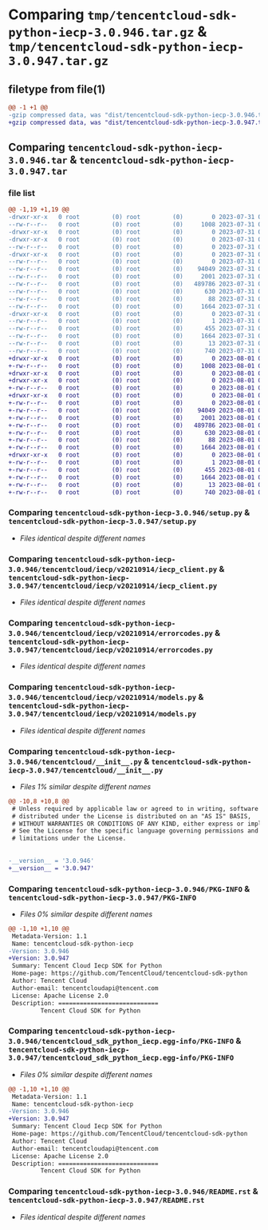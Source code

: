 # Comparing `tmp/tencentcloud-sdk-python-iecp-3.0.946.tar.gz` & `tmp/tencentcloud-sdk-python-iecp-3.0.947.tar.gz`

## filetype from file(1)

```diff
@@ -1 +1 @@
-gzip compressed data, was "dist/tencentcloud-sdk-python-iecp-3.0.946.tar", last modified: Mon Jul 31 00:30:00 2023, max compression
+gzip compressed data, was "dist/tencentcloud-sdk-python-iecp-3.0.947.tar", last modified: Tue Aug  1 00:50:08 2023, max compression
```

## Comparing `tencentcloud-sdk-python-iecp-3.0.946.tar` & `tencentcloud-sdk-python-iecp-3.0.947.tar`

### file list

```diff
@@ -1,19 +1,19 @@
-drwxr-xr-x   0 root         (0) root         (0)        0 2023-07-31 00:30:00.000000 tencentcloud-sdk-python-iecp-3.0.946/
--rw-r--r--   0 root         (0) root         (0)     1008 2023-07-31 00:30:00.000000 tencentcloud-sdk-python-iecp-3.0.946/setup.py
-drwxr-xr-x   0 root         (0) root         (0)        0 2023-07-31 00:30:00.000000 tencentcloud-sdk-python-iecp-3.0.946/tencentcloud/
-drwxr-xr-x   0 root         (0) root         (0)        0 2023-07-31 00:30:00.000000 tencentcloud-sdk-python-iecp-3.0.946/tencentcloud/iecp/
--rw-r--r--   0 root         (0) root         (0)        0 2023-07-31 00:30:00.000000 tencentcloud-sdk-python-iecp-3.0.946/tencentcloud/iecp/__init__.py
-drwxr-xr-x   0 root         (0) root         (0)        0 2023-07-31 00:30:00.000000 tencentcloud-sdk-python-iecp-3.0.946/tencentcloud/iecp/v20210914/
--rw-r--r--   0 root         (0) root         (0)        0 2023-07-31 00:30:00.000000 tencentcloud-sdk-python-iecp-3.0.946/tencentcloud/iecp/v20210914/__init__.py
--rw-r--r--   0 root         (0) root         (0)    94049 2023-07-31 00:30:00.000000 tencentcloud-sdk-python-iecp-3.0.946/tencentcloud/iecp/v20210914/iecp_client.py
--rw-r--r--   0 root         (0) root         (0)     2001 2023-07-31 00:30:00.000000 tencentcloud-sdk-python-iecp-3.0.946/tencentcloud/iecp/v20210914/errorcodes.py
--rw-r--r--   0 root         (0) root         (0)   489786 2023-07-31 00:30:00.000000 tencentcloud-sdk-python-iecp-3.0.946/tencentcloud/iecp/v20210914/models.py
--rw-r--r--   0 root         (0) root         (0)      630 2023-07-31 00:30:00.000000 tencentcloud-sdk-python-iecp-3.0.946/tencentcloud/__init__.py
--rw-r--r--   0 root         (0) root         (0)       88 2023-07-31 00:30:00.000000 tencentcloud-sdk-python-iecp-3.0.946/setup.cfg
--rw-r--r--   0 root         (0) root         (0)     1664 2023-07-31 00:30:00.000000 tencentcloud-sdk-python-iecp-3.0.946/PKG-INFO
-drwxr-xr-x   0 root         (0) root         (0)        0 2023-07-31 00:30:00.000000 tencentcloud-sdk-python-iecp-3.0.946/tencentcloud_sdk_python_iecp.egg-info/
--rw-r--r--   0 root         (0) root         (0)        1 2023-07-31 00:30:00.000000 tencentcloud-sdk-python-iecp-3.0.946/tencentcloud_sdk_python_iecp.egg-info/dependency_links.txt
--rw-r--r--   0 root         (0) root         (0)      455 2023-07-31 00:30:00.000000 tencentcloud-sdk-python-iecp-3.0.946/tencentcloud_sdk_python_iecp.egg-info/SOURCES.txt
--rw-r--r--   0 root         (0) root         (0)     1664 2023-07-31 00:30:00.000000 tencentcloud-sdk-python-iecp-3.0.946/tencentcloud_sdk_python_iecp.egg-info/PKG-INFO
--rw-r--r--   0 root         (0) root         (0)       13 2023-07-31 00:30:00.000000 tencentcloud-sdk-python-iecp-3.0.946/tencentcloud_sdk_python_iecp.egg-info/top_level.txt
--rw-r--r--   0 root         (0) root         (0)      740 2023-07-31 00:30:00.000000 tencentcloud-sdk-python-iecp-3.0.946/README.rst
+drwxr-xr-x   0 root         (0) root         (0)        0 2023-08-01 00:50:08.000000 tencentcloud-sdk-python-iecp-3.0.947/
+-rw-r--r--   0 root         (0) root         (0)     1008 2023-08-01 00:50:08.000000 tencentcloud-sdk-python-iecp-3.0.947/setup.py
+drwxr-xr-x   0 root         (0) root         (0)        0 2023-08-01 00:50:08.000000 tencentcloud-sdk-python-iecp-3.0.947/tencentcloud/
+drwxr-xr-x   0 root         (0) root         (0)        0 2023-08-01 00:50:08.000000 tencentcloud-sdk-python-iecp-3.0.947/tencentcloud/iecp/
+-rw-r--r--   0 root         (0) root         (0)        0 2023-08-01 00:50:08.000000 tencentcloud-sdk-python-iecp-3.0.947/tencentcloud/iecp/__init__.py
+drwxr-xr-x   0 root         (0) root         (0)        0 2023-08-01 00:50:08.000000 tencentcloud-sdk-python-iecp-3.0.947/tencentcloud/iecp/v20210914/
+-rw-r--r--   0 root         (0) root         (0)        0 2023-08-01 00:50:08.000000 tencentcloud-sdk-python-iecp-3.0.947/tencentcloud/iecp/v20210914/__init__.py
+-rw-r--r--   0 root         (0) root         (0)    94049 2023-08-01 00:50:08.000000 tencentcloud-sdk-python-iecp-3.0.947/tencentcloud/iecp/v20210914/iecp_client.py
+-rw-r--r--   0 root         (0) root         (0)     2001 2023-08-01 00:50:08.000000 tencentcloud-sdk-python-iecp-3.0.947/tencentcloud/iecp/v20210914/errorcodes.py
+-rw-r--r--   0 root         (0) root         (0)   489786 2023-08-01 00:50:08.000000 tencentcloud-sdk-python-iecp-3.0.947/tencentcloud/iecp/v20210914/models.py
+-rw-r--r--   0 root         (0) root         (0)      630 2023-08-01 00:50:08.000000 tencentcloud-sdk-python-iecp-3.0.947/tencentcloud/__init__.py
+-rw-r--r--   0 root         (0) root         (0)       88 2023-08-01 00:50:08.000000 tencentcloud-sdk-python-iecp-3.0.947/setup.cfg
+-rw-r--r--   0 root         (0) root         (0)     1664 2023-08-01 00:50:08.000000 tencentcloud-sdk-python-iecp-3.0.947/PKG-INFO
+drwxr-xr-x   0 root         (0) root         (0)        0 2023-08-01 00:50:08.000000 tencentcloud-sdk-python-iecp-3.0.947/tencentcloud_sdk_python_iecp.egg-info/
+-rw-r--r--   0 root         (0) root         (0)        1 2023-08-01 00:50:08.000000 tencentcloud-sdk-python-iecp-3.0.947/tencentcloud_sdk_python_iecp.egg-info/dependency_links.txt
+-rw-r--r--   0 root         (0) root         (0)      455 2023-08-01 00:50:08.000000 tencentcloud-sdk-python-iecp-3.0.947/tencentcloud_sdk_python_iecp.egg-info/SOURCES.txt
+-rw-r--r--   0 root         (0) root         (0)     1664 2023-08-01 00:50:08.000000 tencentcloud-sdk-python-iecp-3.0.947/tencentcloud_sdk_python_iecp.egg-info/PKG-INFO
+-rw-r--r--   0 root         (0) root         (0)       13 2023-08-01 00:50:08.000000 tencentcloud-sdk-python-iecp-3.0.947/tencentcloud_sdk_python_iecp.egg-info/top_level.txt
+-rw-r--r--   0 root         (0) root         (0)      740 2023-08-01 00:50:08.000000 tencentcloud-sdk-python-iecp-3.0.947/README.rst
```

### Comparing `tencentcloud-sdk-python-iecp-3.0.946/setup.py` & `tencentcloud-sdk-python-iecp-3.0.947/setup.py`

 * *Files identical despite different names*

### Comparing `tencentcloud-sdk-python-iecp-3.0.946/tencentcloud/iecp/v20210914/iecp_client.py` & `tencentcloud-sdk-python-iecp-3.0.947/tencentcloud/iecp/v20210914/iecp_client.py`

 * *Files identical despite different names*

### Comparing `tencentcloud-sdk-python-iecp-3.0.946/tencentcloud/iecp/v20210914/errorcodes.py` & `tencentcloud-sdk-python-iecp-3.0.947/tencentcloud/iecp/v20210914/errorcodes.py`

 * *Files identical despite different names*

### Comparing `tencentcloud-sdk-python-iecp-3.0.946/tencentcloud/iecp/v20210914/models.py` & `tencentcloud-sdk-python-iecp-3.0.947/tencentcloud/iecp/v20210914/models.py`

 * *Files identical despite different names*

### Comparing `tencentcloud-sdk-python-iecp-3.0.946/tencentcloud/__init__.py` & `tencentcloud-sdk-python-iecp-3.0.947/tencentcloud/__init__.py`

 * *Files 1% similar despite different names*

```diff
@@ -10,8 +10,8 @@
 # Unless required by applicable law or agreed to in writing, software
 # distributed under the License is distributed on an "AS IS" BASIS,
 # WITHOUT WARRANTIES OR CONDITIONS OF ANY KIND, either express or implied.
 # See the License for the specific language governing permissions and
 # limitations under the License.
 
 
-__version__ = '3.0.946'
+__version__ = '3.0.947'
```

### Comparing `tencentcloud-sdk-python-iecp-3.0.946/PKG-INFO` & `tencentcloud-sdk-python-iecp-3.0.947/PKG-INFO`

 * *Files 0% similar despite different names*

```diff
@@ -1,10 +1,10 @@
 Metadata-Version: 1.1
 Name: tencentcloud-sdk-python-iecp
-Version: 3.0.946
+Version: 3.0.947
 Summary: Tencent Cloud Iecp SDK for Python
 Home-page: https://github.com/TencentCloud/tencentcloud-sdk-python
 Author: Tencent Cloud
 Author-email: tencentcloudapi@tencent.com
 License: Apache License 2.0
 Description: ============================
         Tencent Cloud SDK for Python
```

### Comparing `tencentcloud-sdk-python-iecp-3.0.946/tencentcloud_sdk_python_iecp.egg-info/PKG-INFO` & `tencentcloud-sdk-python-iecp-3.0.947/tencentcloud_sdk_python_iecp.egg-info/PKG-INFO`

 * *Files 0% similar despite different names*

```diff
@@ -1,10 +1,10 @@
 Metadata-Version: 1.1
 Name: tencentcloud-sdk-python-iecp
-Version: 3.0.946
+Version: 3.0.947
 Summary: Tencent Cloud Iecp SDK for Python
 Home-page: https://github.com/TencentCloud/tencentcloud-sdk-python
 Author: Tencent Cloud
 Author-email: tencentcloudapi@tencent.com
 License: Apache License 2.0
 Description: ============================
         Tencent Cloud SDK for Python
```

### Comparing `tencentcloud-sdk-python-iecp-3.0.946/README.rst` & `tencentcloud-sdk-python-iecp-3.0.947/README.rst`

 * *Files identical despite different names*

